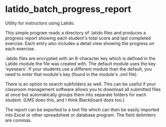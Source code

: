 # latido_batch_progress_report

Utility for instructors using Latido.

This simple program reads a directory of .latido files and produces a progress report showing each student's total score and last completed exercise. Each entry also includes a detail view showing the progress on each exercise.

.latido files are encrypted with an 8-character key which is defined in the Latido module the file was created with. The default module uses the key 'eyesears'. If your students use a different module than the default, you need to enter that module's key (found in the module's .xml file).

There is an option to search subfolders as well. This can be useful if your classroom management software allows you to download all submitted files at once but automatically groups them into separate folders for each student. (LMS does this, and I think Blackboard does too.)

The report can be exported to a text file which can then be easily imported into Excel or other spreadsheet or database program. The field delimiters are commas.
